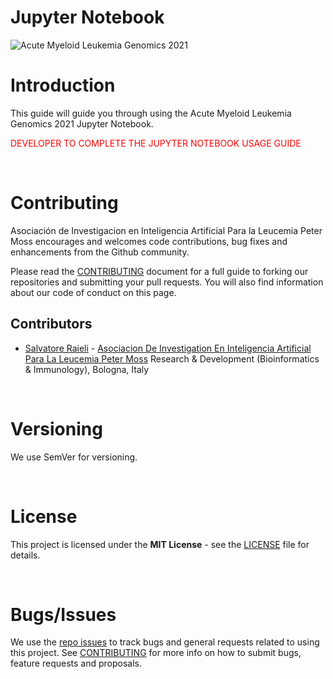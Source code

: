 # Jupyter Notebook

![Acute Myeloid Leukemia Genomics 2021](../../img/project-banner.jpg)

# Introduction
This guide will guide you through using the Acute Myeloid Leukemia Genomics 2021 Jupyter Notebook.

<font color='red'>DEVELOPER TO COMPLETE THE JUPYTER NOTEBOOK USAGE GUIDE</font>

&nbsp;

# Contributing
Asociación de Investigacion en Inteligencia Artificial Para la Leucemia Peter Moss encourages and welcomes code contributions, bug fixes and enhancements from the Github community.

Please read the [CONTRIBUTING](https://github.com/AMLResearchProject/AML-Genomics-2021/blob/main/CONTRIBUTING.md "CONTRIBUTING") document for a full guide to forking our repositories and submitting your pull requests. You will also find information about our code of conduct on this page.

## Contributors

- [Salvatore Raieli](https://www.leukemiaairesearch.com/association/volunteers/salvatore-raieli  "Salvatore Raieli") - [Asociacion De Investigation En Inteligencia Artificial Para La Leucemia Peter Moss](https://www.leukemiaresearchassociation.ai "Asociacion De Investigation En Inteligencia Artificial Para La Leucemia Peter Moss") Research & Development (Bioinformatics & Immunology), Bologna, Italy

&nbsp;

# Versioning
We use SemVer for versioning.

&nbsp;

# License
This project is licensed under the **MIT License** - see the [LICENSE](https://github.com/AMLResearchProject/AML-Genomics-2021/blob/main/LICENSE "LICENSE") file for details.

&nbsp;

# Bugs/Issues
We use the [repo issues](https://github.com/AMLResearchProject/AML-Genomics-2021/issues "repo issues") to track bugs and general requests related to using this project. See [CONTRIBUTING](https://github.com/AMLResearchProject/AML-Genomics-2021/CONTRIBUTING.md "CONTRIBUTING") for more info on how to submit bugs, feature requests and proposals.